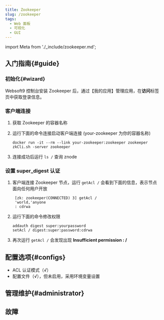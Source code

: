 ```yaml
---
title: Zookeeper
slug: /zookeeper
tags:
  - Web 面板
  - 可视化
  - GUI
---
```


import Meta from './_include/zookeeper.md';

<Meta name="meta" />

## 入门指南{#guide}

### 初始化{#wizard}

Websoft9 控制台安装 Zookeeper 后，通过【我的应用】管理应用，在**访问**标签页中获取登录信息。  

### 客户端连接

1. 获取 Zookeeper 的容器名称

2. 运行下面的命令连接启动客户端连接 (your-zookeeper 为你的容器名称)
   ```
   docker run -it --rm --link your-zookeeper:zookeeper zookeeper zkCli.sh -server zookeeper
   ```

3. 连接成功后运行 `ls /` 查询 znode

### 设置 super_digest 认证

1. 客户端连接 Zookeeper 节点，运行 `getAcl /` 会看到下面的信息，表示节点面向任何用户开放
   ```
    [zk: zookeeper(CONNECTED) 3] getAcl /
    'world,'anyone
    : cdrwa
   ```

2. 运行下面的命令修改权限
   ```
   addauth digest super:yourpassword
   setAcl / digest:super:password:cdrwa
   ```

3. 再次运行 `getAcl /` 会发现出现 **Insufficient permission : /**


## 配置选项{#configs}

- ACL 认证模式（√）
- 配置文件（√），但未启用，采用环境变量设置

## 管理维护{#administrator}

## 故障
